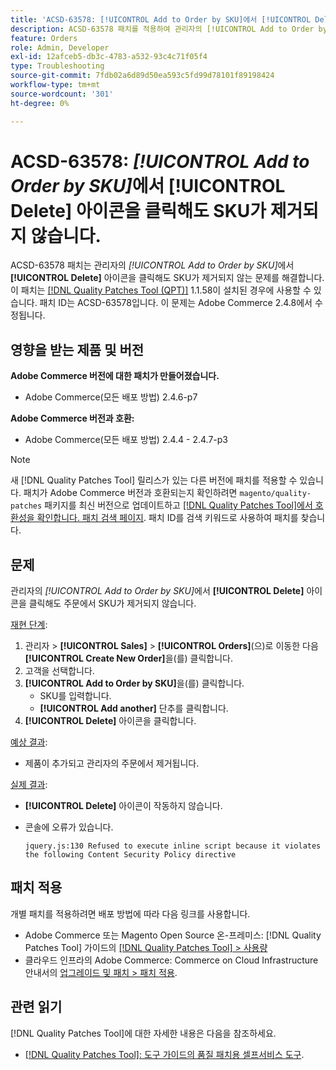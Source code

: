 ```yaml
---
title: 'ACSD-63578: [!UICONTROL Add to Order by SKU]에서 [!UICONTROL Delete] 아이콘을 클릭해도 SKU가 제거되지 않습니다.'
description: ACSD-63578 패치를 적용하여 관리자의 [!UICONTROL Add to Order by SKU]에서 [!UICONTROL Delete] 아이콘을 클릭해도 SKU가 제거되지 않는 Adobe Commerce 문제를 수정하십시오.
feature: Orders
role: Admin, Developer
exl-id: 12afceb5-db3c-4783-a532-93c4c71f05f4
type: Troubleshooting
source-git-commit: 7fdb02a6d89d50ea593c5fd99d78101f89198424
workflow-type: tm+mt
source-wordcount: '301'
ht-degree: 0%

---
```


# ACSD-63578: *[!UICONTROL Add to Order by SKU]*&#x200B;에서 **[!UICONTROL Delete]** 아이콘을 클릭해도 SKU가 제거되지 않습니다.

ACSD-63578 패치는 관리자의 *[!UICONTROL Add to Order by SKU]*&#x200B;에서 **[!UICONTROL Delete]** 아이콘을 클릭해도 SKU가 제거되지 않는 문제를 해결합니다. 이 패치는 [[!DNL Quality Patches Tool (QPT)]](/help/tools/quality-patches-tool/quality-patches-tool-to-self-serve-quality-patches.md) 1.1.58이 설치된 경우에 사용할 수 있습니다. 패치 ID는 ACSD-63578입니다. 이 문제는 Adobe Commerce 2.4.8에서 수정됩니다.

## 영향을 받는 제품 및 버전

**Adobe Commerce 버전에 대한 패치가 만들어졌습니다.**

* Adobe Commerce(모든 배포 방법) 2.4.6-p7

**Adobe Commerce 버전과 호환:**

* Adobe Commerce(모든 배포 방법) 2.4.4 - 2.4.7-p3

>[!NOTE]
>
>새 [!DNL Quality Patches Tool] 릴리스가 있는 다른 버전에 패치를 적용할 수 있습니다. 패치가 Adobe Commerce 버전과 호환되는지 확인하려면 `magento/quality-patches` 패키지를 최신 버전으로 업데이트하고 [[!DNL Quality Patches Tool]에서 호환성을 확인합니다. 패치 검색 페이지](https://experienceleague.adobe.com/tools/commerce-quality-patches/index.html?lang=ko). 패치 ID를 검색 키워드로 사용하여 패치를 찾습니다.

## 문제

관리자의 *[!UICONTROL Add to Order by SKU]*&#x200B;에서 **[!UICONTROL Delete]** 아이콘을 클릭해도 주문에서 SKU가 제거되지 않습니다.

<u>재현 단계</u>:

1. 관리자 > **[!UICONTROL Sales]** > **[!UICONTROL Orders]**(으)로 이동한 다음 **[!UICONTROL Create New Order]**&#x200B;을(를) 클릭합니다.
1. 고객을 선택합니다.
1. **[!UICONTROL Add to Order by SKU]**&#x200B;을(를) 클릭합니다.
   * SKU를 입력합니다.
   * **[!UICONTROL Add another]** 단추를 클릭합니다.
1. **[!UICONTROL Delete]** 아이콘을 클릭합니다.

<u>예상 결과</u>:

* 제품이 추가되고 관리자의 주문에서 제거됩니다.

<u>실제 결과</u>:

* **[!UICONTROL Delete]** 아이콘이 작동하지 않습니다.
* 콘솔에 오류가 있습니다.

  `jquery.js:130 Refused to execute inline script because it violates the following Content Security Policy directive`

## 패치 적용

개별 패치를 적용하려면 배포 방법에 따라 다음 링크를 사용합니다.

* Adobe Commerce 또는 Magento Open Source 온-프레미스: [!DNL Quality Patches Tool] 가이드의 [[!DNL Quality Patches Tool] > 사용량](/help/tools/quality-patches-tool/usage.md)
* 클라우드 인프라의 Adobe Commerce: Commerce on Cloud Infrastructure 안내서의 [업그레이드 및 패치 > 패치 적용](https://experienceleague.adobe.com/docs/commerce-cloud-service/user-guide/develop/upgrade/apply-patches.html?lang=ko).

## 관련 읽기

[!DNL Quality Patches Tool]에 대한 자세한 내용은 다음을 참조하세요.

* [[!DNL Quality Patches Tool]: 도구 가이드의 품질 패치용 셀프서비스 도구](/help/tools/quality-patches-tool/quality-patches-tool-to-self-serve-quality-patches.md).
